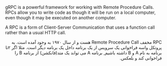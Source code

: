 gRPC is a powerful framework for working with Remote Procedure Calls. RPCs allow you to write code as though it will be run on a local computer, even though it may be executed on another computer.

A RPC is a form of Client-Server Communication that uses a function call rather than a usual HTTP call.

<div dir="rtl">
RPC مخفف Remote Procedure Call هست و از سال ۱۹۷۰ به وجود آمده است. یه پروتکل واسه فراخوانی یک سرویس از یک برنامه داخل یک برنامه دیگر است. مثلا اگر ۲تا برنامه به نام A و B داشته باشیم, برنامه A می تواند یک متد(فانکشن) از برنامه B را فراخوانی کند و بلعکس.
</div>
